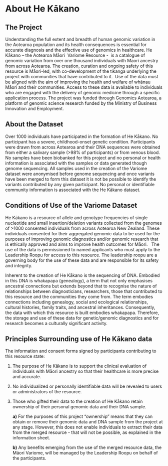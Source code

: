 # About He Kākano

## The Project

Understanding the full extent and breadth of human genomic variation in the Aotearoa population and its health consequences is essential for accurate diagnosis and the effective use of genomics in healthcare. He Kākano – the Aotearoa Māori  Variome Resource -  is a catalogue of genomic variation from over one thousand individuals with Māori ancestry from across Aotearoa. The creation, curation and ongoing safety of this resource is Māori-led, with co-development of the tikanga underlying the project with communities that have contributed to it.  Use of the data must be aligned with the aim of improving the health and welfare of whānau Māori and their communities. Access to these data is available to individuals who are engaged with the delivery of genomic medicine through a specific application process. The project was funded through Genomics Aotearoa, a platform of genomic science research funded by the Ministry of Business Innovation and Employment.

## About the Dataset

Over 1000 individuals have participated in the formation of He Kākano. No participant has a severe, childhood-onset genetic condition. Participants were drawn from across Aotearoa and their DNA sequences were obtained from either a salivary sample (>98% of participants) or from venous blood. No samples have been biobanked for this project and no personal or health information is associated with the samples or data generated though genome sequencing. All samples used in the creation of the Variome dataset were anonymised before genome sequencing and once variants have been merged to form this dataset it is not be possible to identify the variants contributed by any given participant. No personal or identifiable community information is associated with the He Kākano dataset.

## Conditions of Use of the Variome Dataset

He Kākano is a resource of allele and genotype frequencies of single nucleotide and small insertion/deletion variants collected from the genomes of >1000 consented individuals from across Aotearoa New Zealand. These individuals consented for their aggregated genomic data to be used for the purposes of improving genomic diagnostics and/or genomic research that is ethically approved and aims to improve health outcomes for Māori.   The use of the data is permissioned to named applicants who must apply to the Leadership Roopu for access to this resource. The leadership roopu are a governing body for the use of these data and are responsible for its safety and integrity. 

Inherent to the creation of He Kākano is the sequencing of DNA. Embodied in this DNA is whakapapa (genealogy), a term that not only emphasises ancestral connections but extends beyond that to recognise the nature of relationships between diagnosticians, researchers, those that contributed to this resource and the communities they come from. The term embodies connections including genealogy, social and ecological relationships, cultural histories, family traits, and ancestral inheritances. Consequently, the data with which this resource is built embodies whakapapa. Therefore, the storage and use of these data for genetic/genomic diagnostics and for research becomes a culturally significant activity. 

## Principles Surrounding use of He Kākano data

The information and consent forms signed by participants contributing to this resource state:

1. The purpose of He Kākano is to support the clinical evaluation of individuals with Māori ancestry so that their healthcare is more precise and accurate.

2. No individualized or personally identifiable data will be revealed to users or administrators of the resource.

3. Those who gifted their data to the creation of He Kākano retain ownership of their personal genomic data and their DNA sample.

   **a)** For the purposes of this project “ownership” means that they can obtain or remove their genomic data and DNA sample from the project at any stage. However, this does not enable individuals to extract their data from the merged resource - that will not be possible, as explained in the information sheet.

   **b)** Any benefits emerging from the use of the merged resource data, the Māori Variome, will be managed by the Leadership Roopu on behalf of the participants.
